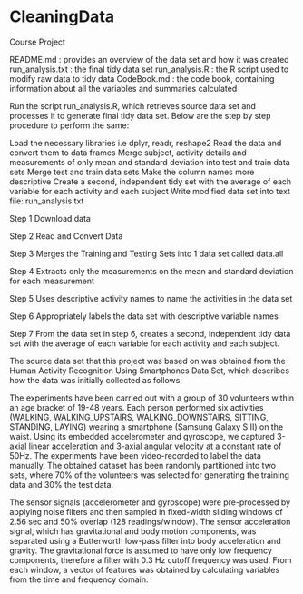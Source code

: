 # CleaningData
Course Project

README.md : provides an overview of the data set and how it was created run_analysis.txt : the final tidy data set run_analysis.R : the R script used to modify raw data to tidy data CodeBook.md : the code book, containing information about all the variables and summaries calculated

Run the script run_analysis.R, which retrieves source data set and processes it to generate final tidy data set. Below are the step by step procedure to perform the same:

Load the necessary libraries i.e dplyr, readr, reshape2 Read the data and convert them to data frames Merge subject, activity details and measurements of only mean and standard deviation into test and train data sets Merge test and train data sets Make the column names more descriptive Create a second, independent tidy set with the average of each variable for each activity and each subject Write modified data set into text file: run_analysis.txt


Step 1
Download data

Step 2
Read and Convert Data

Step 3
Merges the Training and Testing Sets into 1 data set called data.all

Step 4
Extracts only the measurements on the mean and standard deviation for each measurement

Step 5
Uses descriptive activity names to name the activities in the data set

Step 6
Appropriately labels the data set with descriptive variable names

Step 7
From the data set in step 6, creates a second, independent tidy data set with the average of each variable for each activity and each subject.


The source data set that this project was based on was obtained from the Human Activity Recognition Using Smartphones Data Set, which describes how the data was initially collected as follows:

The experiments have been carried out with a group of 30 volunteers within an age bracket of 19-48 years. Each person performed six activities (WALKING, WALKING_UPSTAIRS, WALKING_DOWNSTAIRS, SITTING, STANDING, LAYING) wearing a smartphone (Samsung Galaxy S II) on the waist. Using its embedded accelerometer and gyroscope, we captured 3-axial linear acceleration and 3-axial angular velocity at a constant rate of 50Hz. The experiments have been video-recorded to label the data manually. The obtained dataset has been randomly partitioned into two sets, where 70% of the volunteers was selected for generating the training data and 30% the test data.

The sensor signals (accelerometer and gyroscope) were pre-processed by applying noise filters and then sampled in fixed-width sliding windows of 2.56 sec and 50% overlap (128 readings/window). The sensor acceleration signal, which has gravitational and body motion components, was separated using a Butterworth low-pass filter into body acceleration and gravity. The gravitational force is assumed to have only low frequency components, therefore a filter with 0.3 Hz cutoff frequency was used. From each window, a vector of features was obtained by calculating variables from the time and frequency domain.
